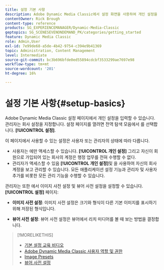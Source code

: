 ```yaml
---
title: 설정 기본 사항
description: Adobe Dynamic Media Classic에서 설정 화면을 사용하여 개인 설정을 입력하는 방법을 알아봅니다. 관리자인 경우 회사 설정을 지정하십시오.
contentOwner: Rick Brough
content-type: reference
products: SG_EXPERIENCEMANAGER/Dynamic-Media-Classic
geptopics: SG_SCENESEVENONDEMAND_PK/categories/getting_started
feature: Dynamic Media Classic
role: Admin,User
exl-id: 7e99de68-a5de-4b42-9754-c394e9b41369
topic: Administration, Content Management
level: Intermediate
source-git-commit: bc3b696bfde0ed55894cdcbf3533299ae7697e98
workflow-type: tm+mt
source-wordcount: '201'
ht-degree: 16%

---
```


# 설정 기본 사항{#setup-basics}

Adobe Dynamic Media Classic 설정 페이지에서 개인 설정을 입력할 수 있습니다. 관리자는 회사 설정을 지정합니다. 설정 페이지를 열려면 전역 탐색 모음에서 를 선택합니다. **[!UICONTROL 설정]**.

이 페이지에서 사용할 수 있는 설정은 사용자 또는 관리자의 상태에 따라 다릅니다.

* 사용자는 에만 액세스할 수 있습니다. **[!UICONTROL 개인 설정]** 그리고 자신이 회원으로 가입되어 있는 회사의 계정은 행정 업무를 전혀 수행할 수 없다.
* 관리자가 액세스할 수 있음 **[!UICONTROL 개인 설정]**&#x200B;및 을 사용하여 자신의 회사 계정을 보고 관리할 수 있습니다. 모든 애플리케이션 설정 기능과 관리자 및 사용자 추가를 비롯한 모든 관리 기능을 수행할 수 있습니다.

관리자는 또한 에서 이미지 사전 설정 및 뷰어 사전 설정을 설정할 수 있습니다. **[!UICONTROL 설정]** 페이지:

* **이미지 사전 설정**: 이미지 사전 설정은 크기와 형식이 다른 기본 이미지를 표시하기 위해 저장된 형식입니다.

* **뷰어 사전 설정**: 뷰어 사전 설정은 뷰어에서 리치 미디어를 볼 때 보는 방법을 결정합니다.

>[!MORELIKETHIS]
>
>* [기본 설정 교육 비디오](https://s7d5.scene7.com/s7viewers/html5/VideoViewer.html?videoserverurl=https://s7d5.scene7.com/is/content/&amp;emailurl=https://s7d5.scene7.com/s7/emailFriend&amp;serverUrl=https://s7d5.scene7.com/is/image/&amp;config=Scene7SharedAssets/Universal_HTML5_Video&amp;contenturl=https://s7d5.scene7.com/skins/&amp;asset=S7tutorials/573_Setup%20Basics_converted%20renamed_Getting%20Started-AVS)
>* [Adobe Dynamic Media Classic 사용자 역할 및 권한](administration-setup.md#user_administration)
>* [Image Presets](application-setup.md#image_presets)
>* [뷰어 사전 설정](application-setup.md#viewer_presets)
